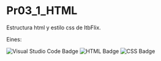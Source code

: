 # Pr03_1_HTML

Estructura html y estilo css de ItbFlix.

Eines:

![Visual Studio Code Badge](https://img.shields.io/badge/Visual_Studio_Code-0078D4?style=for-the-badge&logo=visual%20studio%20code&logoColor=white)
![HTML Badge](https://img.shields.io/badge/HTML5-E34F26?style=for-the-badge&logo=html5&logoColor=white)
![CSS Badge](https://img.shields.io/badge/CSS3-1572B6?style=for-the-badge&logo=css3&logoColor=white)
